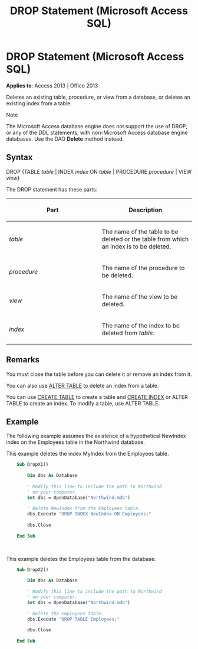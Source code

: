﻿---
title: DROP Statement (Microsoft Access SQL)
TOCTitle: DROP Statement (Microsoft Access SQL)
ms:assetid: a8c79c35-22da-2e6d-88b5-620eb481bb61
ms:mtpsurl: https://msdn.microsoft.com/library/Ff821409(v=office.15)
ms:contentKeyID: 48546907
ms.date: 09/18/2015
mtps_version: v=office.15
---

# DROP Statement (Microsoft Access SQL)

**Applies to**: Access 2013 | Office 2013

Deletes an existing table, procedure, or view from a database, or deletes an existing index from a table.

> [!NOTE]
> The Microsoft Access database engine does not support the use of DROP, or any of the DDL statements, with non-Microsoft Access database engine databases. Use the DAO **Delete** method instead.

## Syntax

DROP {TABLE *table* | INDEX *index* ON *table* | PROCEDURE *procedure* | VIEW *view*}

The DROP statement has these parts:

<table>
<colgroup>
<col style="width: 50%" />
<col style="width: 50%" />
</colgroup>
<thead>
<tr class="header">
<th><p>Part</p></th>
<th><p>Description</p></th>
</tr>
</thead>
<tbody>
<tr class="odd">
<td><p><em>table</em></p></td>
<td><p>The name of the table to be deleted or the table from which an index is to be deleted.</p></td>
</tr>
<tr class="even">
<td><p><em>procedure</em></p></td>
<td><p>The name of the procedure to be deleted.</p></td>
</tr>
<tr class="odd">
<td><p><em>view</em></p></td>
<td><p>The name of the view to be deleted.</p></td>
</tr>
<tr class="even">
<td><p><em>index</em></p></td>
<td><p>The name of the index to be deleted from <em>table.</em></p></td>
</tr>
</tbody>
</table>


## Remarks

You must close the table before you can delete it or remove an index from it.

You can also use [ALTER TABLE](alter-table-statement-microsoft-access-sql.md) to delete an index from a table.

You can use [CREATE TABLE](create-table-statement-microsoft-access-sql.md) to create a table and [CREATE INDEX](create-index-statement-microsoft-access-sql.md) or ALTER TABLE to create an index. To modify a table, use ALTER TABLE.

## Example

The following example assumes the existence of a hypothetical NewIndex index on the Employees table in the Northwind database.

This example deletes the index MyIndex from the Employees table.

```vb
    Sub DropX1() 
     
        Dim dbs As Database 
     
        ' Modify this line to include the path to Northwind 
        ' on your computer. 
        Set dbs = OpenDatabase("Northwind.mdb") 
     
        ' Delete NewIndex from the Employees table. 
        dbs.Execute "DROP INDEX NewIndex ON Employees;" 
     
        dbs.Close 
     
    End Sub
```

<br/>

This example deletes the Employees table from the database.

```vb
    Sub DropX2() 
     
        Dim dbs As Database 
     
        ' Modify this line to include the path to Northwind 
        ' on your computer. 
        Set dbs = OpenDatabase("Northwind.mdb") 
     
        ' Delete the Employees table. 
        dbs.Execute "DROP TABLE Employees;" 
     
        dbs.Close 
     
    End Sub
```
